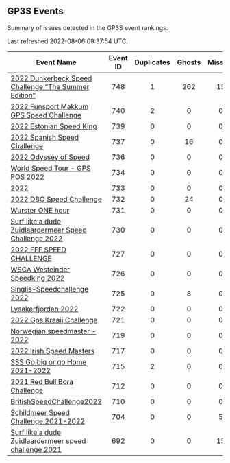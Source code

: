 ## GP3S Events

Summary of issues detected in the GP3S event rankings.

Last refreshed 2022-08-06 09:37:54 UTC.

| Event Name | Event ID | Duplicates | Ghosts | Missing | Incorrect | Actions |
| ---------- | :------: | :--------: | :----: | :-----: | :-------: | :-----: |
| [2022 Dunkerbeck Speed Challenge “The Summer Edition”](748.md) | 748 | 1 | 262 | 15 | 101 | 55 |
| [2022 Funsport Makkum GPS Speed Challenge](740.md) | 740 | 2 | 0 | 0 | 22 | 3 |
| [2022 Estonian Speed King](739.md) | 739 | 0 | 0 | 0 | 0 | 0 |
| [2022 Spanish Speed Challenge](737.md) | 737 | 0 | 16 | 0 | 0 | 2 |
| [2022 Odyssey of Speed](736.md) | 736 | 0 | 0 | 0 | 8 | 1 |
| [World Speed Tour - GPS POS 2022 ](734.md) | 734 | 0 | 0 | 0 | 0 | 0 |
| [2022 ](733.md) | 733 | 0 | 0 | 0 | 0 | 0 |
| [2022 DBO Speed Challenge](732.md) | 732 | 0 | 24 | 0 | 0 | 3 |
| [Wurster ONE hour](731.md) | 731 | 0 | 0 | 0 | 0 | 0 |
| [Surf like a dude Zuidlaardermeer Speed Challenge 2022](730.md) | 730 | 0 | 0 | 0 | 7 | 1 |
| [2022 FFF SPEED CHALLENGE](727.md) | 727 | 0 | 0 | 0 | 0 | 0 |
| [WSCA Westeinder Speedking 2022](726.md) | 726 | 0 | 0 | 0 | 0 | 0 |
| [Singlis-Speedchallenge 2022](725.md) | 725 | 0 | 8 | 0 | 0 | 1 |
| [Lysakerfjorden 2022](722.md) | 722 | 0 | 0 | 0 | 0 | 0 |
| [2022 Gps Kraaij Challenge](721.md) | 721 | 0 | 0 | 0 | 1 | 1 |
| [Norwegian speedmaster - 2022](719.md) | 719 | 0 | 0 | 0 | 0 | 0 |
| [2022 Irish Speed Masters](717.md) | 717 | 0 | 0 | 0 | 7 | 1 |
| [SSS Go big or go Home 2021-2022](715.md) | 715 | 2 | 0 | 0 | 49 | 7 |
| [2021 Red Bull Bora Challenge](712.md) | 712 | 0 | 0 | 0 | 8 | 1 |
| [BritishSpeedChallenge2022](710.md) | 710 | 0 | 0 | 0 | 27 | 5 |
| [Schildmeer Speed Challenge 2021-2022](704.md) | 704 | 0 | 0 | 5 | 36 | 9 |
| [Surf like a dude Zuidlaardermeer speed challenge 2021](692.md) | 692 | 0 | 0 | 15 | 8 | 3 |
